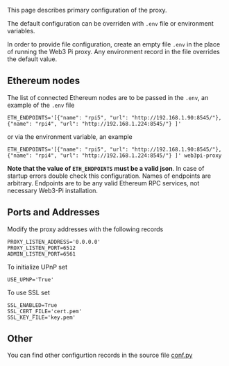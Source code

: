 This page describes primary configuration of the proxy.

The default configuration can be overriden with `.env` file or environment variables.

In order to provide file configuration, 
create an empty file `.env` in the place of running the Web3 Pi proxy.
Any environment record in the file overrides the default value.

## Ethereum nodes

The list of connected Ethereum nodes are to be passed in the `.env`, an example of the `.env` file
```
ETH_ENDPOINTS='[{"name": "rpi5", "url": "http://192.168.1.90:8545/"}, {"name": "rpi4", "url": "http://192.168.1.224:8545/"} ]'
```
or via the environment variable, an example
```
ETH_ENDPOINTS='[{"name": "rpi5", "url": "http://192.168.1.90:8545/"}, {"name": "rpi4", "url": "http://192.168.1.224:8545/"} ]' web3pi-proxy
```

**Note that the value of `ETH_ENDPOINTS` must be a valid json**. 
In case of startup errors double check this configuration.
Names of endpoints are arbitrary.
Endpoints are to be any valid Ethereum RPC services, not necessary Web3-Pi installation.

## Ports and Addresses

Modify the proxy addresses with the following records
```
PROXY_LISTEN_ADDRESS='0.0.0.0'
PROXY_LISTEN_PORT=6512
ADMIN_LISTEN_PORT=6561
```

To initialize UPnP set
```
USE_UPNP='True'
```

To use SSL set
```
SSL_ENABLED=True
SSL_CERT_FILE='cert.pem'
SSL_KEY_FILE='key.pem'
```

## Other

You can find other configurtion records in the source file [conf.py](https://github.com/Web3-Pi/web3-reverse-proxy/blob/main/web3pi_proxy/config/conf.py)
